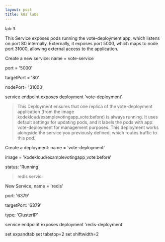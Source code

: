 ```yaml
---
layout: post
title: k8s labs
---
```


lab 3

This Service exposes pods running the vote-deployment app, which listens on port 80 internally. 
Externally, it exposes port 5000, which maps to node port 31000, allowing external access to the application.

Create a new service: name = vote-service

port = '5000'

targetPort = '80'

nodePort= '31000'

service endpoint exposes deployment 'vote-deployment'




>This Deployment ensures that one replica of the vote-deployment application (from the image kodekloud/examplevotingapp_vote:before) is always running. 
It uses default settings for updating pods, and it labels the pods with app: vote-deployment for management purposes. This deployment works alongside the service you previously defined, which routes traffic to this pod.


Create a deployment: name = 'vote-deployment'

image = 'kodekloud/examplevotingapp_vote:before'

status: 'Running'


> redis servic:

New Service, name = 'redis'

port: '6379'

targetPort: '6379'

type: 'ClusterIP'

service endpoint exposes deployment 'redis-deployment'

set expandtab
set tabstop=2
set shiftwidth=2


